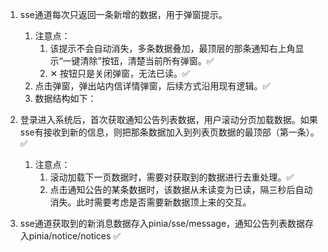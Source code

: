 1. sse通道每次只返回一条新增的数据，用于弹窗提示。
	1. 注意点：
		1. 该提示不会自动消失，多条数据叠加，最顶层的那条通知右上角显示“一键清除”按钮，清楚当前所有弹窗。✅
		2. ✕ 按钮只是关闭弹窗，无法已读。✅
	2. 点击弹窗，弹出站内信详情弹窗，后续方式沿用现有逻辑。✅
	3. 数据结构如下：


2. 登录进入系统后，首次获取通知公告列表数据，用户滚动分页加载数据。如果sse有接收到新的信息，则把那条数据加入到列表页数据的最顶部（第一条）。✅
	1. 注意点：
		1. 滚动加载下一页数据时，需要对获取到的数据进行去重处理。✅
		2. 点击通知公告的某条数据时，该数据从未读变为已读，隔三秒后自动消失。此时需要考虑是否需要新数据顶上来的交互。
3. sse通道获取到的新消息数据存入pinia/sse/message，通知公告列表数据存入pinia/notice/notices ✅



